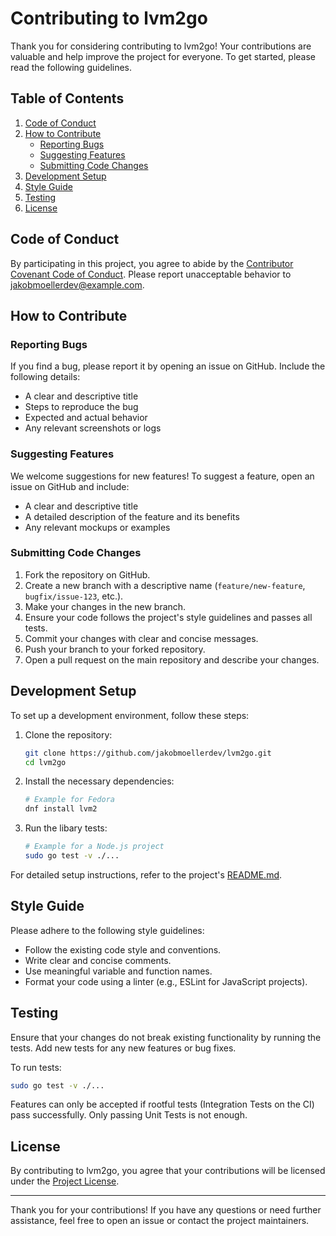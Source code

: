 # Contributing to lvm2go

Thank you for considering contributing to lvm2go! Your contributions are valuable and help improve the project for everyone. To get started, please read the following guidelines.

## Table of Contents

1. [Code of Conduct](#code-of-conduct)
2. [How to Contribute](#how-to-contribute)
    - [Reporting Bugs](#reporting-bugs)
    - [Suggesting Features](#suggesting-features)
    - [Submitting Code Changes](#submitting-code-changes)
3. [Development Setup](#development-setup)
4. [Style Guide](#style-guide)
5. [Testing](#testing)
6. [License](#license)

## Code of Conduct

By participating in this project, you agree to abide by the [Contributor Covenant Code of Conduct](CODE_OF_CONDUCT.md). Please report unacceptable behavior to [jakobmoellerdev@example.com](mailto:jakobmoellerdev@example.com).

## How to Contribute

### Reporting Bugs

If you find a bug, please report it by opening an issue on GitHub. Include the following details:
- A clear and descriptive title
- Steps to reproduce the bug
- Expected and actual behavior
- Any relevant screenshots or logs

### Suggesting Features

We welcome suggestions for new features! To suggest a feature, open an issue on GitHub and include:
- A clear and descriptive title
- A detailed description of the feature and its benefits
- Any relevant mockups or examples

### Submitting Code Changes

1. Fork the repository on GitHub.
2. Create a new branch with a descriptive name (`feature/new-feature`, `bugfix/issue-123`, etc.).
3. Make your changes in the new branch.
4. Ensure your code follows the project's style guidelines and passes all tests.
5. Commit your changes with clear and concise messages.
6. Push your branch to your forked repository.
7. Open a pull request on the main repository and describe your changes.

## Development Setup

To set up a development environment, follow these steps:

1. Clone the repository:
    ```sh
    git clone https://github.com/jakobmoellerdev/lvm2go.git
    cd lvm2go
    ```

2. Install the necessary dependencies:
    ```sh
    # Example for Fedora
    dnf install lvm2
    ```

3. Run the libary tests:
    ```sh
    # Example for a Node.js project
    sudo go test -v ./...
    ```

For detailed setup instructions, refer to the project's [README.md](README.md).

## Style Guide

Please adhere to the following style guidelines:
- Follow the existing code style and conventions.
- Write clear and concise comments.
- Use meaningful variable and function names.
- Format your code using a linter (e.g., ESLint for JavaScript projects).

## Testing

Ensure that your changes do not break existing functionality by running the tests. Add new tests for any new features or bug fixes.

To run tests:
```sh
sudo go test -v ./...
```

Features can only be accepted if rootful tests (Integration Tests on the CI) pass successfully. Only passing Unit Tests is not enough.

## License

By contributing to lvm2go, you agree that your contributions will be licensed under the [Project License](LICENSE).

---

Thank you for your contributions! If you have any questions or need further assistance, feel free to open an issue or contact the project maintainers.
